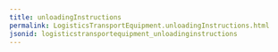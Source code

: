 ```yaml
---
title: unloadingInstructions
permalink: LogisticsTransportEquipment.unloadingInstructions.html
jsonid: logisticstransportequipment_unloadinginstructions
---
```


